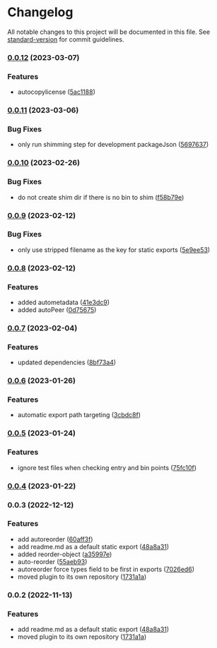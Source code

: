 # Changelog

All notable changes to this project will be documented in this file. See [standard-version](https://github.com/conventional-changelog/standard-version) for commit guidelines.

### [0.0.12](https://github.com/AlexAegis/autolib/compare/v0.0.11...v0.0.12) (2023-03-07)


### Features

* autocopylicense ([5ac1188](https://github.com/AlexAegis/autolib/commit/5ac1188010a6c7011017cc5019c5dba4dd8075e3))

### [0.0.11](https://github.com/AlexAegis/vite-plugin-autolib/compare/v0.0.10...v0.0.11) (2023-03-06)


### Bug Fixes

* only run shimming step for development packageJson ([5697637](https://github.com/AlexAegis/vite-plugin-autolib/commit/5697637f39ce4efae85096d425a186f314ef607d))

### [0.0.10](https://github.com/AlexAegis/vite-plugin-autolib/compare/v0.0.9...v0.0.10) (2023-02-26)


### Bug Fixes

* do not create shim dir if there is no bin to shim ([f58b79e](https://github.com/AlexAegis/vite-plugin-autolib/commit/f58b79eed052cff26b183eeb5e648e6e6013401d))

### [0.0.9](https://github.com/AlexAegis/vite-plugin-autolib/compare/v0.0.8...v0.0.9) (2023-02-12)


### Bug Fixes

* only use stripped filename as the key for static exports ([5e9ee53](https://github.com/AlexAegis/vite-plugin-autolib/commit/5e9ee5381afd4329defc9f7e65ebe23f956e5e3b))

### [0.0.8](https://github.com/AlexAegis/vite-plugin-autolib/compare/v0.0.7...v0.0.8) (2023-02-12)


### Features

* added autometadata ([41e3dc9](https://github.com/AlexAegis/vite-plugin-autolib/commit/41e3dc996c8116b80f6c64b4f2974f9e806474fb))
* added autoPeer ([0d75675](https://github.com/AlexAegis/vite-plugin-autolib/commit/0d75675406ecd0f818ca303158de84f6ee1cc2d9))

### [0.0.7](https://github.com/AlexAegis/vite-plugin-autolib/compare/v0.0.6...v0.0.7) (2023-02-04)


### Features

* updated dependencies ([8bf73a4](https://github.com/AlexAegis/vite-plugin-autolib/commit/8bf73a4868334bb3182c48e27e896f901ac3c457))

### [0.0.6](https://github.com/AlexAegis/vite-plugin-autolib/compare/v0.0.5...v0.0.6) (2023-01-26)


### Features

* automatic export path targeting ([3cbdc8f](https://github.com/AlexAegis/vite-plugin-autolib/commit/3cbdc8fa74a334d9c0772f459606d0b0d5397e19))

### [0.0.5](https://github.com/AlexAegis/vite-plugin-autolib/compare/v0.0.4...v0.0.5) (2023-01-24)


### Features

* ignore test files when checking entry and bin points ([75fc10f](https://github.com/AlexAegis/vite-plugin-autolib/commit/75fc10fcfb3cb3b759b0ee476d29695e9d280b2c))

### [0.0.4](https://github.com/AlexAegis/vite-plugin-autolib/compare/v0.0.3...v0.0.4) (2023-01-22)

### 0.0.3 (2022-12-12)


### Features

* add autoreorder ([60aff3f](https://github.com/AlexAegis/vite-plugin-autolib/commit/60aff3fb9bd50c9bce0139fd9f177c4eccaea94e))
* add readme.md as a default static export ([48a8a31](https://github.com/AlexAegis/vite-plugin-autolib/commit/48a8a3113a094ef0bc2c6268a2842f82bf2c09c7))
* added reorder-object ([a35997e](https://github.com/AlexAegis/vite-plugin-autolib/commit/a35997e90f04ed8a421f75ea0726a6140b089275))
* auto-reorder ([55aeb93](https://github.com/AlexAegis/vite-plugin-autolib/commit/55aeb93b1cd3af89d589dc22d1125e4d0c84da08))
* autoreorder force types field to be first in exports ([7026ed6](https://github.com/AlexAegis/vite-plugin-autolib/commit/7026ed6cd8b0979eeb254f112085f6e48eb1d4be))
* moved plugin to its own repository ([1731a1a](https://github.com/AlexAegis/vite-plugin-autolib/commit/1731a1af684ce2c2fb7757483ef6d7885913e34c))

### 0.0.2 (2022-11-13)


### Features

* add readme.md as a default static export ([48a8a31](https://github.com/AlexAegis/vite-plugin-autolib/commit/48a8a3113a094ef0bc2c6268a2842f82bf2c09c7))
* moved plugin to its own repository ([1731a1a](https://github.com/AlexAegis/vite-plugin-autolib/commit/1731a1af684ce2c2fb7757483ef6d7885913e34c))
